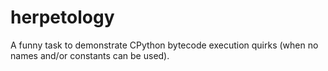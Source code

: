 # herpetology

A funny task to demonstrate CPython bytecode execution quirks (when no names and/or constants can be used).
